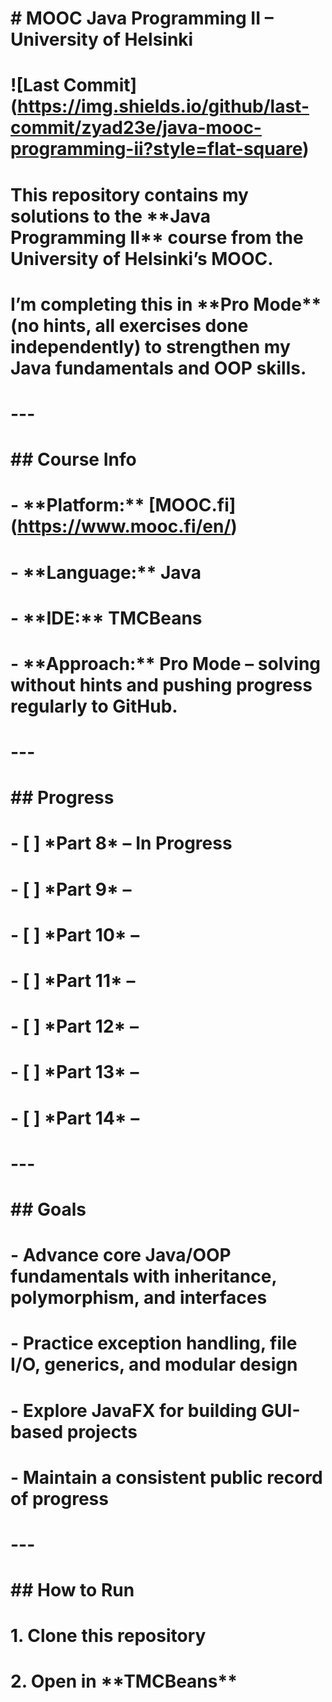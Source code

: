 # \# MOOC Java Programming II – University of Helsinki

# 

# !\[Last Commit](https://img.shields.io/github/last-commit/zyad23e/java-mooc-programming-ii?style=flat-square)

# 

# This repository contains my solutions to the \*\*Java Programming II\*\* course from the University of Helsinki’s MOOC.  

# I’m completing this in \*\*Pro Mode\*\* (no hints, all exercises done independently) to strengthen my Java fundamentals and OOP skills.

# 

# ---

# 

# \## Course Info

# \- \*\*Platform:\*\* \[MOOC.fi](https://www.mooc.fi/en/)

# \- \*\*Language:\*\* Java

# \- \*\*IDE:\*\* TMCBeans

# \- \*\*Approach:\*\* Pro Mode – solving without hints and pushing progress regularly to GitHub.

# 

# ---

# 

# \## Progress

# 

# \- \[ ] \*Part 8\* – In Progress  

# \- \[ ] \*Part 9\* –  

# \- \[ ] \*Part 10\* –  

# \- \[ ] \*Part 11\* –  

# \- \[ ] \*Part 12\* –  

# \- \[ ] \*Part 13\* –  

# \- \[ ] \*Part 14\* –  

# 

# ---

# 

# \## Goals

# \- Advance core Java/OOP fundamentals with inheritance, polymorphism, and interfaces  

# \- Practice exception handling, file I/O, generics, and modular design  

# \- Explore JavaFX for building GUI-based projects  

# \- Maintain a consistent public record of progress

# 

# ---

# 

# \## How to Run

# 1\. Clone this repository  

# 2\. Open in \*\*TMCBeans\*\*



